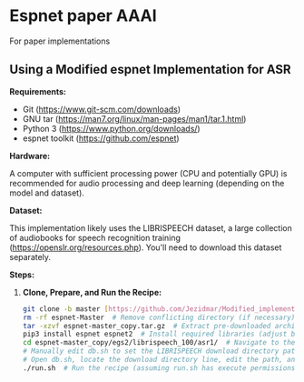 # Espnet paper AAAI
For paper implementations

## Using a Modified espnet Implementation for ASR



**Requirements:**

* Git (https://www.git-scm.com/downloads)
* GNU tar (https://man7.org/linux/man-pages/man1/tar.1.html)
* Python 3 (https://www.python.org/downloads/)
* espnet toolkit (https://github.com/espnet)

**Hardware:**

A computer with sufficient processing power (CPU and potentially GPU) is recommended for audio processing and deep learning (depending on the model and dataset).

**Dataset:**

This implementation likely uses the LIBRISPEECH dataset, a large collection of audiobooks for speech recognition training (https://openslr.org/resources.php). You'll need to download this dataset separately.

**Steps:**

1. **Clone, Prepare, and Run the Recipe:**
   ```bash
   git clone -b master [https://github.com/Jezidmar/Modified_implementation.git](https://github.com/Jezidmar/Modified_implementation.git)  # Clone the repository
   rm -rf espnet-Master  # Remove conflicting directory (if necessary)
   tar -xzvf espnet-master_copy.tar.gz  # Extract pre-downloaded archive (replace with your archive name)
   pip3 install espnet espnet2  # Install required libraries (adjust based on your needs)
   cd espnet-master_copy/egs2/librispeech_100/asr1/  # Navigate to the recipe directory
   # Manually edit db.sh to set the LIBRISPEECH download directory path
   # Open db.sh, locate the download directory line, edit the path, and save the changes.
   ./run.sh  # Run the recipe (assuming run.sh has execute permissions)


